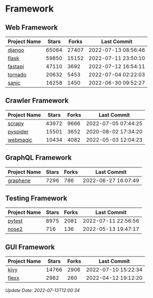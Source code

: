 # Framework

## Web Framework
| Project Name | Stars | Forks | Last Commit |
| ------------ | ----- | ----- | ----------- |
| [django](https://github.com/django/django) | 65064 | 27407 | 2022-07-13 08:56:46 |
| [flask](https://github.com/pallets/flask) | 59850 | 15152 | 2022-07-11 23:50:10 |
| [fastapi](https://github.com/tiangolo/fastapi) | 47110 | 3692 | 2022-07-12 16:54:11 |
| [tornado](https://github.com/tornadoweb/tornado) | 20632 | 5453 | 2022-07-04 02:22:03 |
| [sanic](https://github.com/sanic-org/sanic) | 16258 | 1450 | 2022-06-30 09:52:27 |

## Crawler Framework
| Project Name | Stars | Forks | Last Commit |
| ------------ | ----- | ----- | ----------- |
| [scrapy](https://github.com/scrapy/scrapy) | 43972 | 9666 | 2022-07-05 07:44:25 |
| [pyspider](https://github.com/binux/pyspider) | 15501 | 3652 | 2020-08-02 17:34:20 |
| [webmagic](https://github.com/code4craft/webmagic) | 10434 | 4082 | 2022-05-03 12:04:23 |

## GraphQL Framework
| Project Name | Stars | Forks | Last Commit |
| ------------ | ----- | ----- | ----------- |
| [graphene](https://github.com/graphql-python/graphene) | 7296 | 786 | 2022-06-27 16:07:49 |

## Testing Framework
| Project Name | Stars | Forks | Last Commit |
| ------------ | ----- | ----- | ----------- |
| [pytest](https://github.com/pytest-dev/pytest) | 8975 | 2081 | 2022-07-11 22:56:56 |
| [nose2](https://github.com/nose-devs/nose2) | 716 | 136 | 2022-05-13 19:47:17 |

## GUI Framework
| Project Name | Stars | Forks | Last Commit |
| ------------ | ----- | ----- | ----------- |
| [kivy](https://github.com/kivy/kivy) | 14766 | 2906 | 2022-07-10 15:22:34 |
| [flexx](https://github.com/flexxui/flexx) | 2982 | 260 | 2022-04-12 19:12:20 |

*Update Date: 2022-07-13T12:00:34*